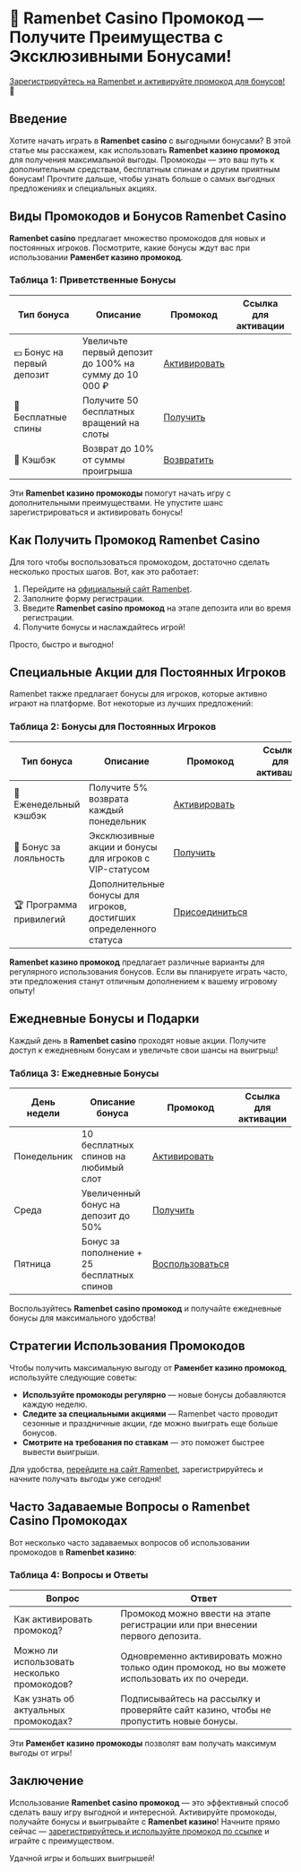 # 🎰 Ramenbet Casino Промокод — Получите Преимущества с Эксклюзивными Бонусами!

[Зарегистрируйтесь на Ramenbet и активируйте промокод для бонусов!](https://get.saltyram.com/ru/registration?apkpop=0&partner=p24970p3296034p5526) 🎁

## Введение
Хотите начать играть в **Ramenbet casino** с выгодными бонусами? В этой статье мы расскажем, как использовать **Ramenbet казино промокод** для получения максимальной выгоды. Промокоды — это ваш путь к дополнительным средствам, бесплатным спинам и другим приятным бонусам! Прочтите дальше, чтобы узнать больше о самых выгодных предложениях и специальных акциях.

## Виды Промокодов и Бонусов Ramenbet Casino
**Ramenbet casino** предлагает множество промокодов для новых и постоянных игроков. Посмотрите, какие бонусы ждут вас при использовании **Раменбет казино промокод**.

### Таблица 1: Приветственные Бонусы
| Тип бонуса             | Описание                                    | Промокод                                 | Ссылка для активации                                                                                   |
|------------------------|---------------------------------------------|------------------------------------------|---------------------------------------------------------------------------------------------------------|
| 💵 Бонус на первый депозит | Увеличьте первый депозит до 100% на сумму до 10 000 ₽ | [Активировать](https://get.saltyram.com/ru/registration?apkpop=0&partner=p24970p3296034p5526) |
| 🎰 Бесплатные спины    | Получите 50 бесплатных вращений на слоты | [Получить](https://get.saltyram.com/ru/registration?apkpop=0&partner=p24970p3296034p5526) |
| 🤑 Кэшбэк               | Возврат до 10% от суммы проигрыша             | [Возвратить](https://get.saltyram.com/ru/registration?apkpop=0&partner=p24970p3296034p5526) |

Эти **Ramenbet казино промокоды** помогут начать игру с дополнительными преимуществами. Не упустите шанс зарегистрироваться и активировать бонусы!

## Как Получить Промокод Ramenbet Casino
Для того чтобы воспользоваться промокодом, достаточно сделать несколько простых шагов. Вот, как это работает:

1. Перейдите на [официальный сайт Ramenbet](https://get.saltyram.com/ru/registration?apkpop=0&partner=p24970p3296034p5526).
2. Заполните форму регистрации.
3. Введите **Ramenbet casino промокод** на этапе депозита или во время регистрации.
4. Получите бонусы и наслаждайтесь игрой!

Просто, быстро и выгодно!

## Специальные Акции для Постоянных Игроков
Ramenbet также предлагает бонусы для игроков, которые активно играют на платформе. Вот некоторые из лучших предложений:

### Таблица 2: Бонусы для Постоянных Игроков
| Тип бонуса          | Описание                                                   | Промокод                                 | Ссылка для активации                                                                                   |
|---------------------|------------------------------------------------------------|------------------------------------------|---------------------------------------------------------------------------------------------------------|
| 🔄 Еженедельный кэшбэк | Получите 5% возврата каждый понедельник                       | [Активировать](https://get.saltyram.com/ru/registration?apkpop=0&partner=p24970p3296034p5526) |
| 🎯 Бонус за лояльность | Эксклюзивные акции и бонусы для игроков с VIP-статусом      | [Получить](https://get.saltyram.com/ru/registration?apkpop=0&partner=p24970p3296034p5526) |
| 🏆 Программа привилегий | Дополнительные бонусы для игроков, достигших определенного статуса | [Присоединиться](https://get.saltyram.com/ru/registration?apkpop=0&partner=p24970p3296034p5526) |

**Ramenbet казино промокод** предлагает различные варианты для регулярного использования бонусов. Если вы планируете играть часто, эти предложения станут отличным дополнением к вашему игровому опыту!

## Ежедневные Бонусы и Подарки
Каждый день в **Ramenbet casino** проходят новые акции. Получите доступ к ежедневным бонусам и увеличьте свои шансы на выигрыш!

### Таблица 3: Ежедневные Бонусы
| День недели          | Описание бонуса                                       | Промокод                                 | Ссылка для активации                                                                                   |
|----------------------|-------------------------------------------------------|------------------------------------------|---------------------------------------------------------------------------------------------------------|
| Понедельник          | 10 бесплатных спинов на любимый слот                     | [Активировать](https://get.saltyram.com/ru/registration?apkpop=0&partner=p24970p3296034p5526) |
| Среда                | Увеличенный бонус на депозит до 50%                      | [Получить](https://get.saltyram.com/ru/registration?apkpop=0&partner=p24970p3296034p5526) |
| Пятница              | Бонус за пополнение + 25 бесплатных спинов             | [Воспользоваться](https://get.saltyram.com/ru/registration?apkpop=0&partner=p24970p3296034p5526) |

Воспользуйтесь **Ramenbet casino промокод** и получайте ежедневные бонусы для максимального удобства!

## Стратегии Использования Промокодов
Чтобы получить максимальную выгоду от **Раменбет казино промокод**, используйте следующие советы:

- **Используйте промокоды регулярно** — новые бонусы добавляются каждую неделю.
- **Следите за специальными акциями** — Ramenbet часто проводит сезонные и праздничные акции, где можно выиграть еще больше бонусов.
- **Смотрите на требования по ставкам** — это поможет быстрее вывести выигрыши.

Для удобства, [перейдите на сайт Ramenbet](https://get.saltyram.com/ru/registration?apkpop=0&partner=p24970p3296034p5526), зарегистрируйтесь и начните получать выгоды уже сегодня!

## Часто Задаваемые Вопросы о Ramenbet Casino Промокодах
Вот несколько часто задаваемых вопросов об использовании промокодов в **Ramenbet казино**:

### Таблица 4: Вопросы и Ответы
| Вопрос                          | Ответ                                                                                   |
|---------------------------------|------------------------------------------------------------------------------------------|
| Как активировать промокод?      | Промокод можно ввести на этапе регистрации или при внесении первого депозита.            |
| Можно ли использовать несколько промокодов? | Одновременно активировать можно только один промокод, но вы можете использовать их по очереди. |
| Как узнать об актуальных промокодах? | Подписывайтесь на рассылку и проверяйте сайт казино, чтобы не пропустить новые бонусы.  |

Эти **Раменбет казино промокоды** позволят вам получать максимум выгоды от игры!

## Заключение
Использование **Ramenbet casino промокод** — это эффективный способ сделать вашу игру выгодной и интересной. Активируйте промокоды, получайте бонусы и выигрывайте с **Ramenbet казино**! Начните прямо сейчас — [зарегистрируйтесь и используйте промокод по ссылке](https://get.saltyram.com/ru/registration?apkpop=0&partner=p24970p3296034p5526) и играйте с преимуществом.

Удачной игры и больших выигрышей!
